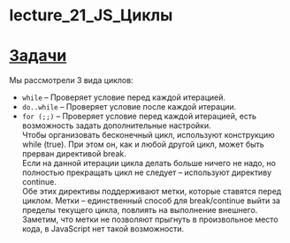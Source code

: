 # lecture_21_JS_Циклы

#  [Задачи ](https://github.com/schoolteacherMP/lecture_21_JS/blob/main/tasks.md)  
Мы рассмотрели 3 вида циклов:

- `while` – Проверяет условие перед каждой итерацией.  
- `do..while` – Проверяет условие после каждой итерации.  
- `for (;;)` – Проверяет условие перед каждой итерацией, есть возможность задать дополнительные настройки.  
Чтобы организовать бесконечный цикл, используют конструкцию while (true). При этом он, как и любой другой цикл, может быть прерван директивой break.  
Если на данной итерации цикла делать больше ничего не надо, но полностью прекращать цикл не следует – используют директиву continue.  
Обе этих директивы поддерживают метки, которые ставятся перед циклом. Метки – единственный способ для break/continue выйти за пределы текущего цикла, повлиять на выполнение внешнего.  
Заметим, что метки не позволяют прыгнуть в произвольное место кода, в JavaScript нет такой возможности.  
